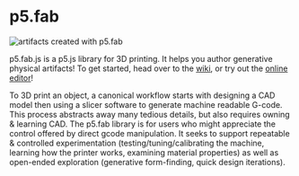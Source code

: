 # p5.fab
![artifacts created with p5.fab](./images/prints.png)

p5.fab.js is a p5.js library for 3D printing. It helps you author generative physical artifacts! To get started, head over to the [wiki](https://github.com/machineagency/p5.fab/wiki), or try out the [online editor](https://machineagency.github.io/p5.fab/editor/index.html)!

To 3D print an object, a canonical workflow starts with designing a CAD model then using a slicer software to generate machine readable G-code. This process abstracts
away many tedious details, but also requires owning & learning CAD. The p5.fab library is for users who might appreciate the control offered by direct gcode manipulation. It seeks
to support repeatable & controlled experimentation (testing/tuning/calibrating the machine, learning how the printer works, examining material properties) as well as open-ended exploration (generative form-finding, quick design iterations).
